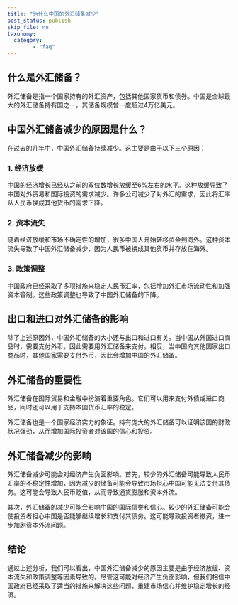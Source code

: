 ```yaml
---
title: "为什么中国的外汇储备减少"
post_status: publish
skip_file: no
taxonomy:
  category:
        - "faq"
---
```


## 什么是外汇储备？

外汇储备是指一个国家持有的外汇资产，包括其他国家货币和债券。中国是全球最大的外汇储备持有国之一，其储备规模曾一度超过4万亿美元。

## 中国外汇储备减少的原因是什么？

在过去的几年中，中国外汇储备持续减少。这主要是由于以下三个原因：

### 1\. 经济放缓

中国的经济增长已经从之前的双位数增长放缓至6%左右的水平。这种放缓导致了中国对外贸易和国际投资的需求减少。许多公司减少了对外汇的需求，因此将汇率从人民币换成其他货币的需求下降。

### 2\. 资本流失

随着经济放缓和市场不确定性的增加，很多中国人开始转移资金到海外。这种资本流失导致了中国外汇储备减少，因为人民币被换成其他货币并存放在海外。

### 3\. 政策调整

中国政府已经采取了多项措施来稳定人民币汇率，包括增加外汇市场流动性和加强资本管制。这些政策调整也导致了中国外汇储备的下降。

## 出口和进口对外汇储备的影响

除了上述原因外，中国外汇储备的大小还与出口和进口有关。当中国从外国进口商品时，需要支付外币，因此需要用外汇储备来支付。相反，当中国向其他国家出口商品时，其他国家需要支付外币，因此会增加中国的外汇储备。

## 外汇储备的重要性

外汇储备在国际贸易和金融中扮演着重要角色。它们可以用来支付外债或进口商品，同时还可以用于支持本国货币汇率的稳定。

外汇储备也是一个国家经济实力的象征。持有庞大的外汇储备可以证明该国的财政状况强劲，从而增加国际投资者对该国的信心和投资。

## 外汇储备减少的影响

外汇储备减少可能会对经济产生负面影响。首先，较少的外汇储备可能导致人民币汇率的不稳定性增加，因为减少的储备可能会导致市场担心中国可能无法支付其债务。这可能会导致人民币贬值，从而导致通货膨胀和资本外流。

其次，外汇储备的减少可能会影响中国的国际信誉和信心。较少的外汇储备可能会使投资者担心中国是否能够继续增长和支付其债务。这可能导致投资者撤资，进一步加剧资本外流问题。

## 结论

通过上述分析，我们可以看出，中国外汇储备减少的原因主要是由于经济放缓、资本流失和政策调整等因素导致的。尽管这可能对经济产生负面影响，但我们相信中国政府已经采取了适当的措施来解决这些问题，重建市场信心并维护稳定增长的经济。
